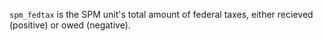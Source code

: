 `spm_fedtax` is the SPM unit's total amount of federal taxes, either recieved (positive) or owed (negative).
